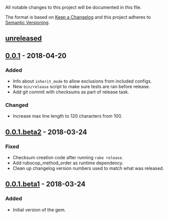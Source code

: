 All notable changes to this project will be documented in this file.

The format is based on [Keep a Changelog](http://keepachangelog.com/en/1.0.0/)
and this project adheres to [Semantic Versioning](http://semver.org/spec/v2.0.0.html).

## [unreleased]

## [0.0.1] - 2018-04-20

### Added

* Info about `inherit_mode` to allow exclusions from included configs.
* New `bin/release` script to make sure tests are ran before release.
* Add git commit with checksums as part of release task.

### Changed

* Increase max line length to 120 characters from 100.

## [0.0.1.beta2] - 2018-03-24

### Fixed

* Checksum creation code after running `rake release`.
* Add rubocop_method_order as runtime dependency.
* Clean up changelog version numbers used to match what was released.

## [0.0.1.beta1] - 2018-03-24

### Added

* Initial version of the gem.

[unreleased]: https://github.com/CoffeeAndCode/rubocop_coffeeandcode/compare/v0.0.1...HEAD
[0.0.1]: https://github.com/CoffeeAndCode/rubocop_method_order/compare/v0.0.1.beta1...v0.0.1
[0.0.1.beta2]: https://github.com/CoffeeAndCode/rubocop_method_order/compare/v0.0.1.beta1...v0.0.1.beta2
[0.0.1.beta1]: https://github.com/CoffeeAndCode/rubocop_coffeeandcode/releases/tag/v0.0.1.beta1

